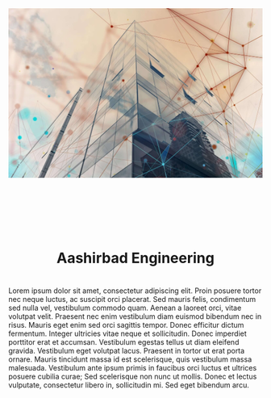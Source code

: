 <!DOCTYPE html>
<html>
<head>
	<title> </title>
	<meta charset="utf-8">
  <meta name="viewport" content="width=device-width, initial-scale=1">
  <link rel="stylesheet" href="https://maxcdn.bootstrapcdn.com/bootstrap/4.4.1/css/bootstrap.min.css">
  <script src="https://ajax.googleapis.com/ajax/libs/jquery/3.5.1/jquery.min.js"></script>
  <script src="https://cdnjs.cloudflare.com/ajax/libs/popper.js/1.16.0/umd/popper.min.js"></script>
  <script src="https://maxcdn.bootstrapcdn.com/bootstrap/4.4.1/js/bootstrap.min.js"></script>
  <link rel="stylesheet" href="https://cdnjs.cloudflare.com/ajax/libs/font-awesome/4.7.0/css/font-awesome.min.css">
  <link rel="stylesheet" href="style.css">
  <style>
  	

  </style>
</head>


  <?php include "header.php";?>
	

<body>
<div >
<img src="main.jpg" class="img-fluid" alt="bg">
</div>

<div>
<div><h1 style = "text-align:center; padding-top:100px;"> Aashirbad Engineering </h1></div>
<div class="container"style="padding-bottom:100px; padding-top:20px;">Lorem ipsum dolor sit amet, consectetur adipiscing elit. Proin posuere tortor nec neque luctus, ac suscipit orci placerat. Sed mauris felis, condimentum sed nulla vel, vestibulum commodo quam. Aenean a laoreet orci, vitae volutpat velit. Praesent nec enim vestibulum diam euismod bibendum nec in risus. Mauris eget enim sed orci sagittis tempor. Donec efficitur dictum fermentum. Integer ultricies vitae neque et sollicitudin. Donec imperdiet porttitor erat et accumsan. Vestibulum egestas tellus ut diam eleifend gravida. Vestibulum eget volutpat lacus. Praesent in tortor ut erat porta ornare. Mauris tincidunt massa id est scelerisque, quis vestibulum massa malesuada. Vestibulum ante ipsum primis in faucibus orci luctus et ultrices posuere cubilia curae; Sed scelerisque non nunc ut mollis. Donec et lectus vulputate, consectetur libero in, sollicitudin mi. Sed eget bibendum arcu.</div>
</div>
</body>

<?php include "footer.php";?>
